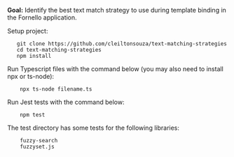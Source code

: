 **Goal:** Identify the best text match strategy to use during template binding in the Fornello application.

Setup project:

``` 
   git clone https://github.com/cleiltonsouza/text-matching-strategies
   cd text-matching-strategies
   npm install
```

Run Typescript files with the command below (you may also need to install npx or ts-node):
``` 
    npx ts-node filename.ts
```

Run Jest tests with the command below:
``` 
    npm test
```

The test directory has some tests for the following libraries:
```
    fuzzy-search
    fuzzyset.js
```